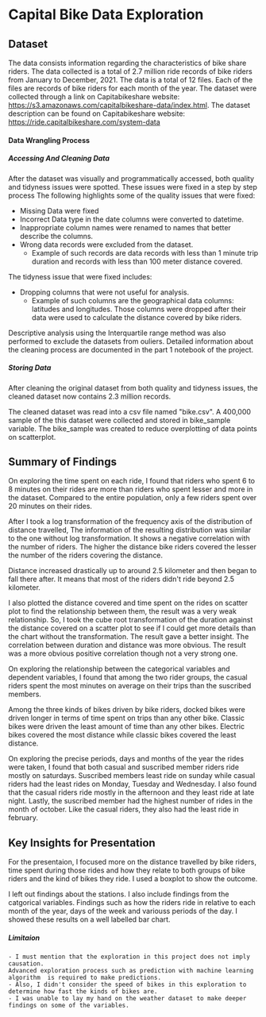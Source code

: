 # Capital Bike Data Exploration

## Dataset

The data consists information regarding the characteristics of bike share riders.
The data collected is a total of 2.7 million ride records of bike riders from January to December, 2021.
The data is a total of 12 files. Each of the files are records of bike riders for each month of the year.
The dataset were collected through a link on Capitabikeshare website: https://s3.amazonaws.com/capitalbikeshare-data/index.html.
The dataset description can be found on Capitabikeshare website: https://ride.capitalbikeshare.com/system-data

#### Data Wrangling Process

##### Accessing And Cleaning Data 

After the dataset was visually and programmatically accessed, both quality and tidyness issues were spotted.
These  issues were fixed in a step by step process
The following highlights some of the quality issues that were fixed:

- Missing Data were fixed
- Incorrect Data type in the date columns were converted to datetime.
- Inappropriate column names were renamed to names that better describe the columns.
- Wrong data records were excluded from the dataset. 
    - Example of such records are data records with less than 1 minute trip duration 
    and records with less than 100 meter distance covered.

The tidyness issue that were fixed includes:
- Dropping columns that were not useful for analysis.
    - Example of such columns are the geographical data columns: latitudes and longitudes. 
        Those columns were dropped after their data were used to calculate the distance covered by bike riders.

Descriptive analysis using the Interquartile range method was also performed to exclude the datasets from ouliers.
Detailed information about the cleaning process are documented in the part 1 notebook of the project.

##### Storing Data

After cleaning the original dataset from both quality and tidyness issues, 
the cleaned dataset now contains 2.3 million records.

The cleaned dataset was read into a csv file named "bike.csv".
A 400,000 sample of the this dataset were collected and stored in bike_sample variable.
The bike_sample was created to reduce overplotting of data points on scatterplot.


## Summary of Findings

On exploring the time spent on each ride, I found that riders who spent 6 to 8 minutes 
on their rides are more than riders who spent lesser and more in the dataset. Compared to 
the entire population, only a few riders spent over 20 minutes on their rides.

After I took a log transformation of the frequency axis of the distribution 
of distance travelled, The information of the resulting distribution was similar to
the one without log transformation. It shows a negative correlation with the number of riders. 
The higher the distance bike riders covered the lesser the number of the riders covering the distance.

Distance increased drastically up to around 2.5 kilometer and then began to fall there after. 
It means that most of the riders didn't ride beyond 2.5 kilometer.

I also plotted the distance covered and time spent on the rides on scatter plot to 
find the relationship between them, the result was a very weak relationship. 
So, I took the cube root transformation of the duration against the distance covered 
on a scatter plot to see if I could get more details than the chart without the transformation. 
The result gave a better insight. The correlation between duration and distance was more obvious. 
The result was a more obvious positive correlation though not a very strong one.

On exploring the relationship between the categorical variables and dependent variables, 
I  found that among the two rider groups, the casual riders spent the most minutes on 
average on their trips than the suscribed members.

Among the three kinds of bikes driven by bike riders, docked bikes were 
driven longer in terms of time spent on trips than any other bike. Classic bikes were driven 
the least amount of time than any other bikes. Electric bikes covered the most distance while 
classic bikes covered the least distance.

On exploring the precise periods, days and months of the year the rides were taken, 
I found that both  casual and suscribed member riders ride mostly on saturdays.
Suscribed members least ride on sunday while  casual riders had the least rides 
on Monday, Tuesday and Wednesday.
I also found that the casual riders ride mostly in the afternoon and they least ride at late night. 
Lastly, the suscribed member had the highest number of rides in the month of october. 
Like the casual riders, they also had the least ride in february.


## Key Insights for Presentation

For the presentaion, I focused more on the distance travelled by bike riders,
time spent during those rides and how they relate to both groups of bike riders 
and the kind of bikes they ride. I used a boxplot to show the outcome.

I left out findings about the stations. I also include 
findings from the catgorical variables. Findings such as  how the riders ride in relative to 
each month of the year, days of the week and variouss periods of the day. 
I showed these results on a well labelled bar chart.

##### Limitaion

    - I must mention that the exploration in this project does not imply causation. 
    Advanced exploration process such as prediction with machine learning algorithm  is required to make predictions.
    - Also, I didn't consider the speed of bikes in this exploration to determine how fast the kinds of bikes are.
    - I was unable to lay my hand on the weather dataset to make deeper findings on some of the variables.